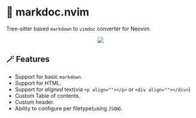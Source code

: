 <!--markdoc
    {
        "generic": {
            "header": {
                "desc": "Tree-sitter based `Markdown -> Vimdoc` converter for Neovim",
                "tag": "markdoc.nvim"
            }
        },
        "markdown": {
            "tags": {
                "Features$": [ "markdoc.nvim-features" ]
            }
        }
    }
-->
<!--markdoc_ignore_start-->
# 🎇 markdoc.nvim

Tree-sitter based `markdown` to `vimdoc` converter for Neovim.
<!--markdoc_ignore_end-->

<div align="center">
    <img src="htllo">
</div>

## 🪄 Features

- Support for basic `markdown`.
- Support for HTML.
- Support for *aligned* text(via `<p align=""></p>` or `<div align=""></div>`)
- Custom Table of contents.
- Custom header.
- Ability to configure per filetype(using `JSON`).


